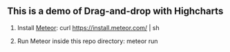 ## This is a demo of Drag-and-drop with Highcharts ##

1. Install [Meteor](https://www.meteor.com/):
        curl https://install.meteor.com/ | sh

1. Run Meteor inside this repo directory:
        meteor run
